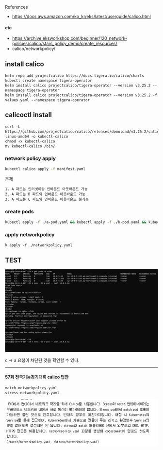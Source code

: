 References
- https://docs.aws.amazon.com/ko_kr/eks/latest/userguide/calico.html

#### etc
- https://archive.eksworkshop.com/beginner/120_network-policies/calico/stars_policy_demo/create_resources/
- calico/networkpolicy/

## install calico
```
helm repo add projectcalico https://docs.tigera.io/calico/charts
kubectl create namespace tigera-operator
helm install calico projectcalico/tigera-operator --version v3.25.2 --namespace tigera-operator
helm install calico projectcalico/tigera-operator --version v3.25.2 -f values.yaml --namespace tigera-operator
```

## calicoctl install
```
curl -L https://github.com/projectcalico/calico/releases/download/v3.25.2/calicoctl-linux-amd64 -o kubectl-calico
chmod +x kubectl-calico
mv kubectl-calico /bin/
```

### network policy apply
```bash
kubectl calico apply -f manifest.yaml 
```

문제
```
1. A 파드는 인터넷이랑 인바운드 아웃바운드 가능
2. A 파드는 B 파드와 인바운드 아웃바운드 가능
3. A 파드는 C 파드와 인바운드 아웃바운드 불가능
```

### create pods
```bash
kubectl apply -f ./a-pod.yaml && kubectl apply -f ./b-pod.yaml && kubectl apply -f ./c-pod.yaml
```

### apply networkpolicy
```
k apply -f ./networkpolicy.yaml
```

## TEST
![Alt text](image.png)

c -> a 요청이 차단된 것을 확인할 수 있다.

---

#### 57회 전국기능경기대회 calico 답안
```
match-networkpolicy.yaml
stress-networkpolicy.yaml
```
![Alt text](image-1.png)